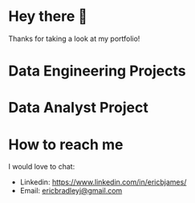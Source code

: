 # Hey there 👋
Thanks for taking a look at my portfolio!


# Data Engineering Projects

# Data Analyst Project

# How to reach me
I would love to chat:
- Linkedin: https://www.linkedin.com/in/ericbjames/
- Email: [ericbradleyj@gmail.com](ericbradleyj@gmail.com)
